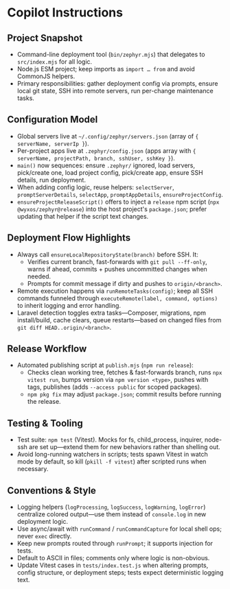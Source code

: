 # Copilot Instructions

## Project Snapshot
- Command-line deployment tool (`bin/zephyr.mjs`) that delegates to `src/index.mjs` for all logic.
- Node.js ESM project; keep imports as `import … from` and avoid CommonJS helpers.
- Primary responsibilities: gather deployment config via prompts, ensure local git state, SSH into remote servers, run per-change maintenance tasks.

## Configuration Model
- Global servers live at `~/.config/zephyr/servers.json` (array of `{ serverName, serverIp }`).
- Per-project apps live at `.zephyr/config.json` (apps array with `{ serverName, projectPath, branch, sshUser, sshKey }`).
- `main()` now sequences: ensure `.zephyr/` ignored, load servers, pick/create one, load project config, pick/create app, ensure SSH details, run deployment.
- When adding config logic, reuse helpers: `selectServer`, `promptServerDetails`, `selectApp`, `promptAppDetails`, `ensureProjectConfig`.
- `ensureProjectReleaseScript()` offers to inject a `release` npm script (`npx @wyxos/zephyr@release`) into the host project's `package.json`; prefer updating that helper if the script text changes.

## Deployment Flow Highlights
- Always call `ensureLocalRepositoryState(branch)` before SSH. It:
  - Verifies current branch, fast-forwards with `git pull --ff-only`, warns if ahead, commits + pushes uncommitted changes when needed.
  - Prompts for commit message if dirty and pushes to `origin/<branch>`.
- Remote execution happens via `runRemoteTasks(config)`; keep all SSH commands funneled through `executeRemote(label, command, options)` to inherit logging and error handling.
- Laravel detection toggles extra tasks—Composer, migrations, npm install/build, cache clears, queue restarts—based on changed files from `git diff HEAD..origin/<branch>`.

## Release Workflow
- Automated publishing script at `publish.mjs` (`npm run release`):
  - Checks clean working tree, fetches & fast-forwards branch, runs `npx vitest run`, bumps version via `npm version <type>`, pushes with tags, publishes (adds `--access public` for scoped packages).
  - `npm pkg fix` may adjust `package.json`; commit results before running the release.

## Testing & Tooling
- Test suite: `npm test` (Vitest). Mocks for fs, child_process, inquirer, node-ssh are set up—extend them for new behaviors rather than shelling out.
- Avoid long-running watchers in scripts; tests spawn Vitest in watch mode by default, so kill (`pkill -f vitest`) after scripted runs when necessary.

## Conventions & Style
- Logging helpers (`logProcessing`, `logSuccess`, `logWarning`, `logError`) centralize colored output—use them instead of `console.log` in new deployment logic.
- Use async/await with `runCommand` / `runCommandCapture` for local shell ops; never `exec` directly.
- Keep new prompts routed through `runPrompt`; it supports injection for tests.
- Default to ASCII in files; comments only where logic is non-obvious.
- Update Vitest cases in `tests/index.test.js` when altering prompts, config structure, or deployment steps; tests expect deterministic logging text.

